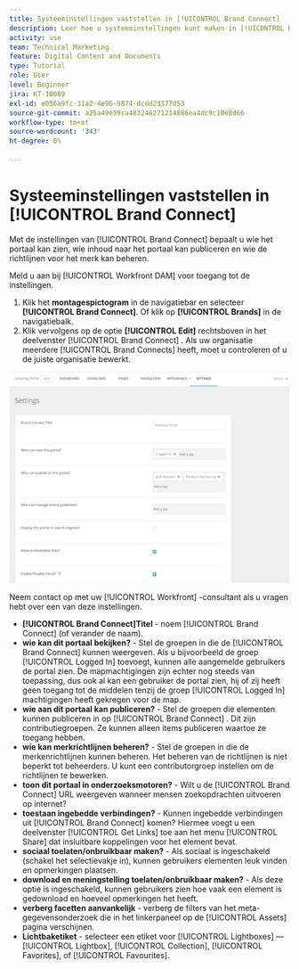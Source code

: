 ```yaml
---
title: Systeeminstellingen vaststellen in [!UICONTROL Brand Connect]
description: Leer hoe u systeeminstellingen kunt maken in [!UICONTROL Brand Connect] van [!UICONTROL Workfront DAM] .
activity: use
team: Technical Marketing
feature: Digital Content and Documents
type: Tutorial
role: User
level: Beginner
jira: KT-10089
exl-id: e056a9fc-31a2-4e96-9874-dcdd23377d53
source-git-commit: a25a49e59ca483246271214886ea4dc9c10e8d66
workflow-type: tm+mt
source-wordcount: '343'
ht-degree: 0%

---
```


# Systeeminstellingen vaststellen in [!UICONTROL Brand Connect]

Met de instellingen van [!UICONTROL Brand Connect] bepaalt u wie het portaal kan zien, wie inhoud naar het portaal kan publiceren en wie de richtlijnen voor het merk kan beheren.

Meld u aan bij [!UICONTROL Workfront DAM] voor toegang tot de instellingen.

1. Klik het **montagespictogram** in de navigatiebar en selecteer **[!UICONTROL Brand Connect]**. Of klik op **[!UICONTROL Brands]** in de navigatiebalk.
1. Klik vervolgens op de optie **[!UICONTROL Edit]** rechtsboven in het deelvenster [!UICONTROL Brand Connect] . Als uw organisatie meerdere [!UICONTROL Brand Connects] heeft, moet u controleren of u de juiste organisatie bewerkt.

![ A het schermschot van het Merk verbindt montagespaneel ](assets/01-brand-portal-settings.png)

Neem contact op met uw [!UICONTROL Workfront] -consultant als u vragen hebt over een van deze instellingen.

* **[!UICONTROL Brand Connect]Titel** - noem [!UICONTROL Brand Connect] (of verander de naam).
* **wie kan dit portaal bekijken?** - Stel de groepen in die de [!UICONTROL Brand Connect] kunnen weergeven. Als u bijvoorbeeld de groep [!UICONTROL Logged In] toevoegt, kunnen alle aangemelde gebruikers de portal zien. De mapmachtigingen zijn echter nog steeds van toepassing, dus ook al kan een gebruiker de portal zien, hij of zij heeft geen toegang tot de middelen tenzij de groep [!UICONTROL Logged In] machtigingen heeft gekregen voor de map.
* **wie aan dit portaal kan publiceren?** - Stel de groepen die elementen kunnen publiceren in op [!UICONTROL Brand Connect] . Dit zijn contributiegroepen. Ze kunnen alleen items publiceren waartoe ze toegang hebben.
* **wie kan merkrichtlijnen beheren?** - Stel de groepen in die de merkenrichtlijnen kunnen beheren. Het beheren van de richtlijnen is niet beperkt tot beheerders. U kunt een contributorgroep instellen om de richtlijnen te bewerken.
* **toon dit portaal in onderzoeksmotoren?** - Wilt u de [!UICONTROL Brand Connect] URL weergeven wanneer mensen zoekopdrachten uitvoeren op internet?
* **toestaan ingebedde verbindingen?** - Kunnen ingebedde verbindingen uit [!UICONTROL Brand Connect] komen? Hiermee voegt u een deelvenster [!UICONTROL Get Links] toe aan het menu [!UICONTROL Share] dat insluitbare koppelingen voor het element bevat.
* **sociaal toelaten/onbruikbaar maken?** - Als sociaal is ingeschakeld (schakel het selectievakje in), kunnen gebruikers elementen leuk vinden en opmerkingen plaatsen.
* **download en meningstelling toelaten/onbruikbaar maken?** - Als deze optie is ingeschakeld, kunnen gebruikers zien hoe vaak een element is gedownload en hoeveel opmerkingen het heeft.
* **verberg facetten aanvankelijk** - verberg de filters van het meta-gegevensonderzoek die in het linkerpaneel op de [!UICONTROL Assets] pagina verschijnen.
* **Lichtbaketiket** - selecteer een etiket voor [!UICONTROL Lightboxes] — [!UICONTROL Lightbox], [!UICONTROL Collection], [!UICONTROL Favorites], of [!UICONTROL Favourites].
